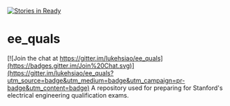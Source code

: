 [![Stories in Ready](https://badge.waffle.io/lukehsiao/ee_quals.png?label=ready&title=Ready)](https://waffle.io/lukehsiao/ee_quals)
# ee_quals

[![Join the chat at https://gitter.im/lukehsiao/ee_quals](https://badges.gitter.im/Join%20Chat.svg)](https://gitter.im/lukehsiao/ee_quals?utm_source=badge&utm_medium=badge&utm_campaign=pr-badge&utm_content=badge)
A repository used for preparing for Stanford's electrical engineering qualification exams.
